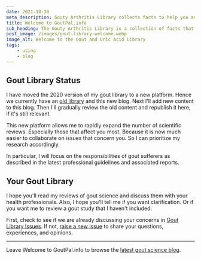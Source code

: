 ```yaml
---
date: 2021-10-30
meta_description: Gouty Arthritis Library collects facts to help you and your doctors. See how gout and uric facts apply to you.
title: Welcome to GoutPal.info
sub_heading: The Gouty Arthritis Library is a collection of facts that support GoutPal articles. The information curated from medical journals help you and your health professionals. Because you can see how research applies to your specific circumstances.
post_image: /images/gout-library-welcome.webp
image_alt: Welcome to the Gout and Uric Acid Library
tags:
    - using
    - blog
---
```


## Gout Library Status

I have moved the 2020 version of my gout library to a new platform. Hence we currently have an <a href="/goutpal-info-wp-2020">old library</a> and this new blog. Next I'll add new content to this blog. Then I'll gradually review the old content and republish it here, if it's still relevant.

This new platform allows me to rapidly expand the number of scientific reviews. Especially those that affect you most. Because it is now much easier to collaborate on issues that concern you. So I can prioritize my research accordingly.

In particular, I will focus on the responsibilities of gout sufferers as described in the latest professional guidelines and associated reports.

## Your Gout Library

I hope you'll read my reviews of gout science and discuss them with your health professionals. Also, I hope you'll tell me if you want clarification. Or if you want me to review a gout study that I haven't included.

First, check to see if we are already discussing your concerns in <a href="https://github.com/kct2020/goutpal-info-11ty/issues">Gout Library Issues</a>. If not, <a href="https://github.com/kct2020/goutpal-info-11ty/issues/new/choose">raise a new issue</a> to share your questions, experiences, and opinions.

***

Leave Welcome to GoutPal.info to browse the <a href="/blog">latest gout science blog</a>.
